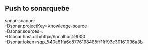 ## Push to sonarquebe
sonar-scanner \
  -Dsonar.projectKey=knowledge-source \
  -Dsonar.sources=. \
  -Dsonar.host.url=http://localhost:9000 \
  -Dsonar.token=sqp_540a81fa6c8776198485ff1fff93c30161096a3b
